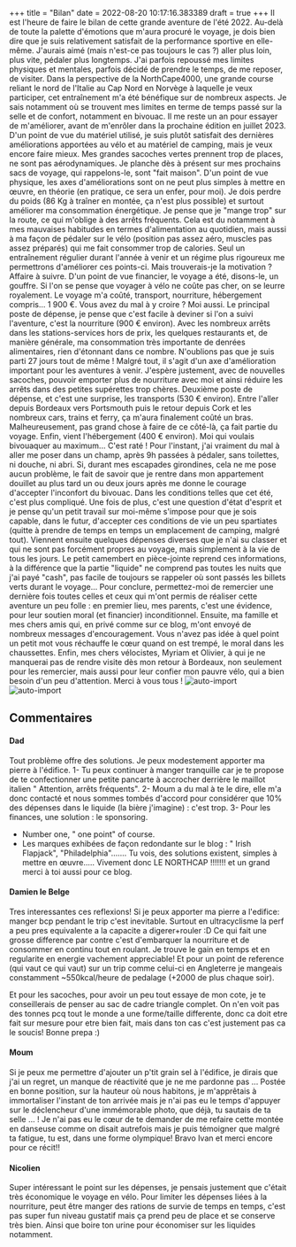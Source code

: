 +++
title = "Bilan"
date = 2022-08-20 10:17:16.383389
draft = true
+++
Il est l'heure de faire le bilan de cette grande aventure de l'été 2022. Au-delà de toute la palette d'émotions que m'aura procuré le voyage, je dois bien dire que je suis relativement satisfait de la performance sportive en elle-même. J'aurais aimé (mais n'est-ce pas toujours le cas ?) aller plus loin, plus vite, pédaler plus longtemps. J'ai parfois repoussé mes limites physiques et mentales, parfois décidé de prendre le temps, de me reposer, de visiter. Dans la perspective de la NorthCape4000, une grande course reliant le nord de l'Italie au Cap Nord en Norvège à laquelle je veux participer, cet entraînement m'a été bénéfique sur de nombreux aspects. Je sais notamment où se trouvent mes limites en terme de temps passé sur la selle et de confort, notamment en bivouac. Il me reste un an pour essayer de m'améliorer, avant de m'enrôler dans la prochaine édition en juillet 2023. D'un point de vue du matériel utilisé, je suis plutôt satisfait des dernières améliorations apportées au vélo et au matériel de camping, mais je veux encore faire mieux. Mes grandes sacoches vertes prennent trop de places, ne sont pas aérodynamiques. Je planche dès à présent sur mes prochains sacs de voyage, qui rappelons-le, sont "fait maison". D'un point de vue physique, les axes d'améliorations sont on ne peut plus simples à mettre en œuvre, en théorie (en pratique, ce sera un enfer, pour moi). Je dois perdre du poids (86 Kg à traîner en montée, ça n'est plus possible) et surtout améliorer ma consommation énergétique. Je pense que je "mange trop" sur la route, ce qui m'oblige à des arrêts fréquents. Cela est du notamment à mes mauvaises habitudes en termes d'alimentation au quotidien, mais aussi à ma façon de pédaler sur le vélo (position pas assez aéro, muscles pas assez préparés) qui me fait consommer trop de calories. Seul un entraînement régulier durant l'année à venir et un régime plus rigoureux me permettrons d'améliorer ces points-ci. Mais trouverais-je la motivation ? Affaire à suivre. D'un point de vue financier, le voyage a été, disons-le, un gouffre. Si l'on se pense que voyager à vélo ne coûte pas cher, on se leurre royalement. Le voyage m'a coûté, transport, nourriture, hébergement compris... 1 900 €. Vous avez du mal à y croire ? Moi aussi. Le principal poste de dépense, je pense que c'est facile à deviner si l'on a suivi l'aventure, c'est la nourriture (900 € environ). Avec les nombreux arrêts dans les stations-services hors de prix, les quelques restaurants et, de manière générale, ma consommation très importante de denrées alimentaires, rien d'étonnant dans ce nombre. N'oublions pas que je suis parti 27 jours tout de même ! Malgré tout, il s'agit d'un axe d'amélioration important pour les aventures à venir. J'espère justement, avec de nouvelles sacoches, pouvoir emporter plus de nourriture avec moi et ainsi réduire les arrêts dans des petites supérettes trop chères. Deuxième poste de dépense, et c'est une surprise, les transports (530 € environ). Entre l'aller depuis Bordeaux vers Portsmouth puis le retour depuis Cork et les nombreux cars, trains et ferry, ça m'aura finalement coûté un bras. Malheureusement, pas grand chose à faire de ce côté-là, ça fait partie du voyage. Enfin, vient l'hébergement (400 € environ). Moi qui voulais bivouaquer au maximum... C'est raté ! Pour l'instant, j'ai vraiment du mal à aller me poser dans un champ, après 9h passées à pédaler, sans toilettes, ni douche, ni abri. Si, durant mes escapades girondines, cela ne me pose aucun problème, le fait de savoir que je rentre dans mon appartement douillet au plus tard un ou deux jours après me donne le courage d'accepter l'inconfort du bivouac. Dans les conditions telles que cet été, c'est plus compliqué. Une fois de plus, c'est une question d'état d'esprit et je pense qu'un petit travail sur moi-même s'impose pour que je sois capable, dans le futur, d'accepter ces conditions de vie un peu spartiates (quitte à prendre de temps en temps un emplacement de camping, malgré tout). Viennent ensuite quelques dépenses diverses que je n'ai su classer et qui ne sont pas forcément propres au voyage, mais simplement à la vie de tous les jours. Le petit camembert en pièce-jointe reprend ces informations, à la différence que la partie "liquide" ne comprend pas toutes les nuits que j'ai payé "cash", pas facile de toujours se rappeler où sont passés les billets verts durant le voyage... Pour conclure, permettez-moi de remercier une dernière fois toutes celles et ceux qui m'ont permis de réaliser cette aventure un peu folle : en premier lieu, mes parents, c'est une évidence, pour leur soutien moral (et financier) inconditionnel. Ensuite, ma famille et mes chers amis qui, en privé comme sur ce blog, m'ont envoyé de nombreux messages d'encouragement. Vous n'avez pas idée à quel point un petit mot vous réchauffe le cœur quand on est trempé, le moral dans les chaussettes. Enfin, mes chers vélocistes, Myriam et Olivier, à qui je ne manquerai pas de rendre visite dès mon retour à Bordeaux, non seulement pour les remercier, mais aussi pour leur confier mon pauvre vélo, qui a bien besoin d'un peu d'attention. Merci à vous tous !
![auto-import](https://thumbsnap.com/i/uWN8DPYA.jpg)
![auto-import](https://thumbsnap.com/i/qvmkz8gW.png)
## Commentaires
#### Dad
Tout problème offre des solutions. Je peux modestement apporter ma pierre à l'édifice.
1- Tu peux continuer à manger tranquille car je te propose de te confectionner une petite pancarte à accrocher derrière le maillot italien " Attention, arrêts fréquents".
2- Moum a du mal à te le dire, elle m'a donc contacté et nous sommes tombés d'accord pour considérer que 10% des dépenses dans le liquide (la bière j'imagine) : c'est trop.
3- Pour les finances, une solution : le sponsoring.
- Number one, " one point" of course.
- Les marques exhibées de façon redondante sur le blog : " Irish Flapjack", "Philadelphia".......
Tu vois, des solutions existent, simples à mettre en œuvre.....
Vivement donc LE NORTHCAP !!!!!!! et un grand merci à toi aussi pour ce blog.
#### Damien le Belge
Tres interessantes ces reflexions! Si je peux apporter ma pierre a l'edifice: manger bcp pendant le trip c'est inevitable. Surtout en ultracyclisme la perf a peu pres equivalente a la capacite a digerer+rouler :D Ce qui fait une grosse difference par contre c'est d'embarquer la nourriture et de consommer en continu tout en roulant. Je trouve le gain en temps et en regularite en energie vachement appreciable! Et pour un point de reference (qui vaut ce qui vaut) sur un trip comme celui-ci en Angleterre je mangeais constamment ~550kcal/heure de pedalage (+2000 de plus chaque soir).

Et pour les sacoches, pour avoir un peu tout essaye de mon cote, je te conseillerais de penser au sac de cadre triangle complet. On n'en voit pas des tonnes pcq tout le monde a une forme/taille differente, donc ca doit etre fait sur mesure pour etre bien fait, mais dans ton cas c'est justement pas ca le soucis! Bonne prepa :)
#### Moum
Si je peux me permettre d'ajouter un p'tit grain sel à l'édifice, je dirais que j'ai un regret, un manque de réactivité que je ne me pardonne pas ... Postée en bonne position, sur la hauteur où nous habitons, je m'apprêtais à immortaliser l'instant de ton arrivée mais je n'ai pas eu le temps d'appuyer sur le déclencheur d'une immémorable  photo, que déjà, tu sautais de ta selle ... ! Je n'ai pas eu le cœur de te demander de me refaire cette montée en danseuse comme on disait autrefois mais je puis témoigner que malgré ta fatigue, tu est, dans une forme olympique! 
Bravo Ivan et merci encore pour ce récit!!
#### Nicolien
Super intéressant le point sur les dépenses, je pensais justement que c'était très économique le voyage en vélo.
Pour limiter les dépenses liées à la nourriture, peut être manger des rations de survie de temps en temps, c'est pas super fun niveau gustatif mais ça prend peu de place et se conserve très bien.
Ainsi que boire ton urine pour économiser sur les liquides notamment.
